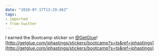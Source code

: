 ```yaml
---
date: "2010-07-17T13:29:46Z"
tags:
- imported
- from-twitter
---
```

I earned the Bootcamp sticker on [@GetGlue](https://twitter.com/GetGlue)\! [http://getglue.com/jphastings/stickers/bootcamp?s=ts&ref=jphastings](http://getglue.com/jphastings/stickers/bootcamp?s=ts&ref=jphastings)
